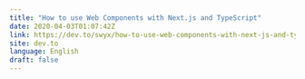 ```yaml
---
title: "How to use Web Components with Next.js and TypeScript"
date: 2020-04-03T01:07:42Z
link: https://dev.to/swyx/how-to-use-web-components-with-next-js-and-typescript-4gg1?utm_medium=RSS&utm_source=news.12bit.vn
site: dev.to
language: English
draft: false
---
```

